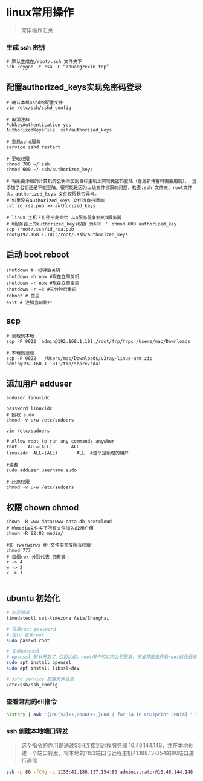 # linux常用操作
> 常用操作汇总
### 生成 ssh 密钥
```shell script
# 默认生成在/root/.ssh 文件夹下
ssh-keygen -t rsa -C “zhuangzexin.top”
```
## 配置authorized_keys实现免密码登录
```shell script
# 确认本机sshd的配置文件
vim /etc/ssh/sshd_config

# 取消注释
PubkeyAuthentication yes
AuthorizedKeysFile .ssh/authorized_keys

# 重启sshd服务
service sshd restart

# 更改权限
chmod 700 ~/.ssh
chmod 600 ~/.ssh/authorized_keys

# 将所要添加的计算机的公钥添加到目标主机上实现免密码登陆（在更新博客时需要用到）， 当添加了公钥还是不能登陆，很可能是因为上级文件权限的问题，检查.ssh 文件夹、root文件夹，authorized_keys 文件权限是否异常。
# 如果没有authorized_keys 文件可自行添加
cat id_rsa.pub >> authorized_keys 

# linux 主机下可使用此命令 从a服务器复制到b服务器
# b服务器上的authorized_keys权限 为600 ： chmod 600 authorized_key
scp /root/.ssh/id_rsa.pub root@192.168.1.181:/root/.ssh/authorized_keys
```
## 启动 boot reboot
```shell script
shutdown #一分钟后关机
shutdown -h now #现在立即关机
shutdown -r now #现在立即重启
shutdown -r +3 #三分钟后重启
reboot # 重启
exit # 注销当前账户
```
## scp
```shell script
# 远程到本地
scp -P 9022  admin@192.168.1.181:/root/frp/frpc /Users/mac/Downloads

# 本地到远程
scp -P 9022   /Users/mac/Downloads/v2ray-linux-arm.zip  admin@192.168.1.181:/tmp/share/sda1  
```
## 添加用户 adduser
```shell script
adduser linuxidc

password linuxidc
# 授权 sudo
chmod -v u+w /etc/sudoers
 
vim /etc/sudoers

# Allow root to run any commands anywher  
root    ALL=(ALL)       ALL  
linuxidc  ALL=(ALL)       ALL  #这个是新增的用户

#或者
sudo adduser username sudo

# 还原权限
chmod -v u-w /etc/sudoers
```
## 权限 chown chmod
```shell script
chown -R www-data:www-data db nextcloud
# 给media文件夹下所有文件加入82用户组
chown -R 82:82 media/ 

#即 rwxrwxrwx 给 文件夹开放所有权限
chmod 777
# 每组rwx 分别代表 拥有者： 
r -> 4
w -> 2
x -> 1
 
```

## ubuntu 初始化
```bash
# 时区修改
timedatectl set-timezone Asia/Shanghai

# 设置root password
# 用su 登录root
sudo passwd root

# 安装openssl
# openssl 默认开启了 公钥认证，root用户可以用公钥登录，不推荐直接开启root远程登录
sudo apt install openssl
sudo apt install libssl-dev

# sshd service 配置文件目录
/etc/ssh/ssh_config
```

### 查看常用的cli指令
```bash
history | awk '{CMD[$2]++;count++;}END { for (a in CMD)print CMD[a] " " CMD[a]/count*100 "% " a;}' | grep -v "./" | column -c3 -s " " -t | sort -nr | nl | head -n10
```

### ssh 创建本地端口转发
> 这个指令的作用是通过SSH连接到远程服务器 10.48.144.148，并在本地创建一个端口转发，将本地的1153端口与远程主机41.188.137.154的80端口进行通信
```bash
ssh -p 80 -fCNg -L 1153:41.188.137.154:80 administrator@10.48.144.148
```

